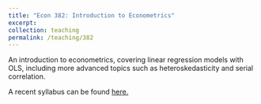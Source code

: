 ```yaml
---
title: "Econ 382: Introduction to Econometrics"
excerpt: 
collection: teaching
permalink: /teaching/382
---
```


An introduction to econometrics, covering linear regression models with OLS, including more advanced topics such as heteroskedasticity and serial correlation.

A recent syllabus can be found [here.](../files/econ382syllabus.pdf)